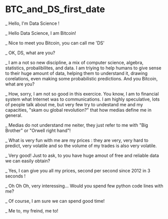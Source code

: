 # BTC_and_DS_first_date
<p>_ Hello, I'm Data Science ! 
</p><p>_ Hello Data Science, I am Bitcoin!
</p><p>_ Nice to meet you Bitcoin, you can call me 'DS'
</p><p>_ OK, DS, what are you? 
</p><p>_ I am a not so new discipline, a mix of computer science, algebra, statistics, probalibilites, and data. I am triying to help humans to give sense to their huge amount of data, helping them to understand it, drawing corelations, even making some probabilistic predictions. And you Bitcoin, what are you?
</p><p>_ How, sorry, I am not so good in this exercice. You know, I am to financial system what Internet was to communications. I am highly speculative, lots of people talk about me, but very few try to undestand me and my capacities, "skam ou global revolution?" that how medias define me in general.
</p><p>_ Medias do not understand me neiter, they just refer to me with "Big Brother" or "Orwell right hand"!
</p><p>_ What is very fun with me are my prices : they are very, very hard to predict, very volatile and so the volume of my trades is also very volatile.
</p><p>_ Very good! Just to ask, to you have huge amout of free and reliable data we can easily obtain?
</p><p>_ Yes, I can give you all my prices, second per second since 2012 in 3 seconds ! 
</p><p>_ Oh Oh Oh, very interessing... Would you spend few python code lines with me?
</p><p>_ Of course, I am sure we can spend good time!
</p><p>_ Me to, my freind, me to!</p>

